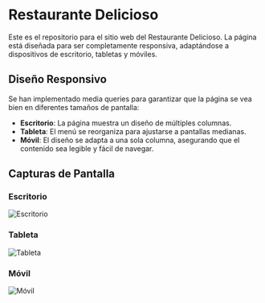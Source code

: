 # Restaurante Delicioso

Este es el repositorio para el sitio web del Restaurante Delicioso. La página está diseñada para ser completamente responsiva, adaptándose a dispositivos de escritorio, tabletas y móviles.

## Diseño Responsivo

Se han implementado media queries para garantizar que la página se vea bien en diferentes tamaños de pantalla:

- **Escritorio**: La página muestra un diseño de múltiples columnas.
- **Tableta**: El menú se reorganiza para ajustarse a pantallas medianas.
- **Móvil**: El diseño se adapta a una sola columna, asegurando que el contenido sea legible y fácil de navegar.

## Capturas de Pantalla

### Escritorio
![Escritorio](images/escritorio.png)

### Tableta
![Tableta](images/tableta.png)

### Móvil
![Móvil](images/movil.png)
